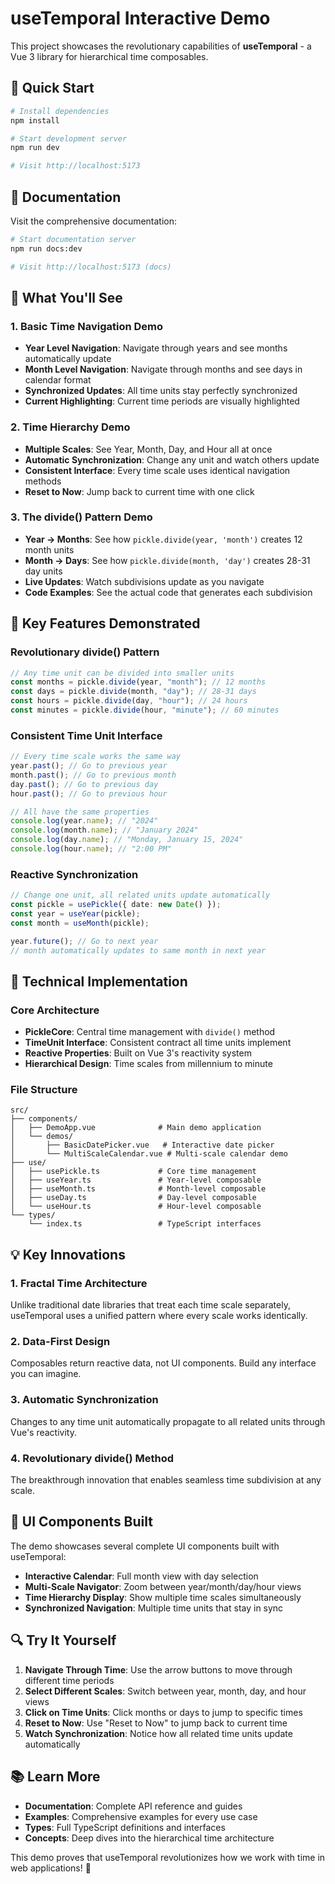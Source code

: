# useTemporal Interactive Demo

This project showcases the revolutionary capabilities of **useTemporal** - a Vue 3 library for hierarchical time composables.

## 🚀 Quick Start

```bash
# Install dependencies
npm install

# Start development server
npm run dev

# Visit http://localhost:5173
```

## 📖 Documentation

Visit the comprehensive documentation:

```bash
# Start documentation server
npm run docs:dev

# Visit http://localhost:5173 (docs)
```

## 🎯 What You'll See

### 1. Basic Time Navigation Demo

- **Year Level Navigation**: Navigate through years and see months automatically update
- **Month Level Navigation**: Navigate through months and see days in calendar format
- **Synchronized Updates**: All time units stay perfectly synchronized
- **Current Highlighting**: Current time periods are visually highlighted

### 2. Time Hierarchy Demo

- **Multiple Scales**: See Year, Month, Day, and Hour all at once
- **Automatic Synchronization**: Change any unit and watch others update
- **Consistent Interface**: Every time scale uses identical navigation methods
- **Reset to Now**: Jump back to current time with one click

### 3. The divide() Pattern Demo

- **Year → Months**: See how `pickle.divide(year, 'month')` creates 12 month units
- **Month → Days**: See how `pickle.divide(month, 'day')` creates 28-31 day units
- **Live Updates**: Watch subdivisions update as you navigate
- **Code Examples**: See the actual code that generates each subdivision

## 🧩 Key Features Demonstrated

### Revolutionary divide() Pattern

```typescript
// Any time unit can be divided into smaller units
const months = pickle.divide(year, "month"); // 12 months
const days = pickle.divide(month, "day"); // 28-31 days
const hours = pickle.divide(day, "hour"); // 24 hours
const minutes = pickle.divide(hour, "minute"); // 60 minutes
```

### Consistent Time Unit Interface

```typescript
// Every time scale works the same way
year.past(); // Go to previous year
month.past(); // Go to previous month
day.past(); // Go to previous day
hour.past(); // Go to previous hour

// All have the same properties
console.log(year.name); // "2024"
console.log(month.name); // "January 2024"
console.log(day.name); // "Monday, January 15, 2024"
console.log(hour.name); // "2:00 PM"
```

### Reactive Synchronization

```typescript
// Change one unit, all related units update automatically
const pickle = usePickle({ date: new Date() });
const year = useYear(pickle);
const month = useMonth(pickle);

year.future(); // Go to next year
// month automatically updates to same month in next year
```

## 🔧 Technical Implementation

### Core Architecture

- **PickleCore**: Central time management with `divide()` method
- **TimeUnit Interface**: Consistent contract all time units implement
- **Reactive Properties**: Built on Vue 3's reactivity system
- **Hierarchical Design**: Time scales from millennium to minute

### File Structure

```
src/
├── components/
│   ├── DemoApp.vue              # Main demo application
│   └── demos/
│       ├── BasicDatePicker.vue   # Interactive date picker
│       └── MultiScaleCalendar.vue # Multi-scale calendar demo
├── use/
│   ├── usePickle.ts             # Core time management
│   ├── useYear.ts               # Year-level composable
│   ├── useMonth.ts              # Month-level composable
│   ├── useDay.ts                # Day-level composable
│   └── useHour.ts               # Hour-level composable
└── types/
    └── index.ts                 # TypeScript interfaces
```

## 💡 Key Innovations

### 1. Fractal Time Architecture

Unlike traditional date libraries that treat each time scale separately, useTemporal uses a unified pattern where every scale works identically.

### 2. Data-First Design

Composables return reactive data, not UI components. Build any interface you can imagine.

### 3. Automatic Synchronization

Changes to any time unit automatically propagate to all related units through Vue's reactivity.

### 4. Revolutionary divide() Method

The breakthrough innovation that enables seamless time subdivision at any scale.

## 🎨 UI Components Built

The demo showcases several complete UI components built with useTemporal:

- **Interactive Calendar**: Full month view with day selection
- **Multi-Scale Navigator**: Zoom between year/month/day/hour views
- **Time Hierarchy Display**: Show multiple time scales simultaneously
- **Synchronized Navigation**: Multiple time units that stay in sync

## 🔍 Try It Yourself

1. **Navigate Through Time**: Use the arrow buttons to move through different time periods
2. **Select Different Scales**: Switch between year, month, day, and hour views
3. **Click on Time Units**: Click months or days to jump to specific times
4. **Reset to Now**: Use "Reset to Now" to jump back to current time
5. **Watch Synchronization**: Notice how all related time units update automatically

## 📚 Learn More

- **Documentation**: Complete API reference and guides
- **Examples**: Comprehensive examples for every use case
- **Types**: Full TypeScript definitions and interfaces
- **Concepts**: Deep dives into the hierarchical time architecture

This demo proves that useTemporal revolutionizes how we work with time in web applications! 🚀
